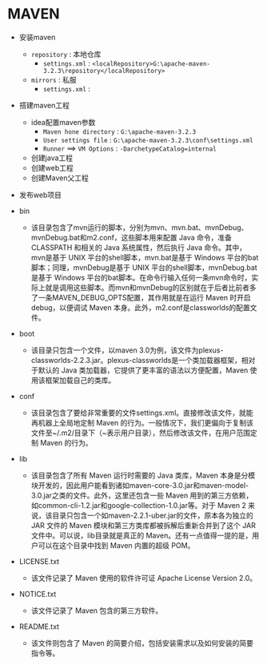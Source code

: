 # MAVEN

- 安装maven
    - `repository` : 本地仓库
        - `settings.xml` : `<localRepository>G:\apache-maven-3.2.3\repository</localRepository>`
    - `mirrors` : 私服
        - `settings.xml` : 
- 搭建maven工程
    - idea配置maven参数
        - `Maven hone directory` : `G:\apache-maven-3.2.3`
        - `User settings file` : `G:\apache-maven-3.2.3\conf\settings.xml`
        - `Runner` ==> `VM Options` : `-DarchetypeCatalog=internal`
    - 创建java工程
    - 创建web工程
    - 创建Maven父工程  
- 发布web项目
         
- bin
    - 该目录包含了mvn运行的脚本，分别为mvn、mvn.bat、mvnDebug、mvnDebug.bat和m2.conf，这些脚本用来配置 Java 命令，准备 CLASSPATH 和相关的 Java 系统属性，然后执行 Java 命令。其中，mvn是基于 UNIX 平台的shell脚本，mvn.bat是基于 Windows 平台的bat脚本；同理，mvnDebug是基于 UNIX 平台的shell脚本，mvnDebug.bat是基于 Windows 平台的bat脚本。在命令行输入任何一条mvn命令时，实际上就是调用这些脚本。而mvn和mvnDebug的区别就在于后者比前者多了一条MAVEN_DEBUG_OPTS配置，其作用就是在运行 Maven 时开启debug，以便调试 Maven 本身。此外，m2.conf是classworlds的配置文件。
- boot
    - 该目录只包含一个文件，以maven 3.0为例，该文件为plexus-classworlds-2.2.3.jar。plexus-classworlds是一个类加载器框架，相对于默认的 Java 类加载器，它提供了更丰富的语法以方便配置，Maven 使用该框架加载自己的类库。
- conf
    - 该目录包含了要给非常重要的文件settings.xml。直接修改该文件，就能再机器上全局地定制 Maven 的行为。一般情况下，我们更偏向于复制该文件至~/.m2/目录下（~表示用户目录），然后修改该文件，在用户范围定制 Maven 的行为。
- lib
    - 该目录包含了所有 Maven 运行时需要的 Java 类库，Maven 本身是分模块开发的，因此用户能看到诸如maven-core-3.0.jar和maven-model-3.0.jar之类的文件。此外，这里还包含一些 Maven 用到的第三方依赖，如common-cli-1.2.jar和google-collection-1.0.jar等。对于 Maven 2 来说，该目录只包含一个如maven-2.2.1-uber.jar的文件，原本各为独立的 JAR 文件的 Maven 模块和第三方类库都被拆解后重新合并到了这个 JAR 文件中。可以说，lib目录就是真正的 Maven。还有一点值得一提的是，用户可以在这个目录中找到 Maven 内置的超级 POM。
- LICENSE.txt
    - 该文件记录了 Maven 使用的软件许可证 Apache License Version 2.0。
- NOTICE.txt
    - 该文件记录了 Maven 包含的第三方软件。
- README.txt
    - 该文件则包含了 Maven 的简要介绍，包括安装需求以及如何安装的简要指令等。         
        
